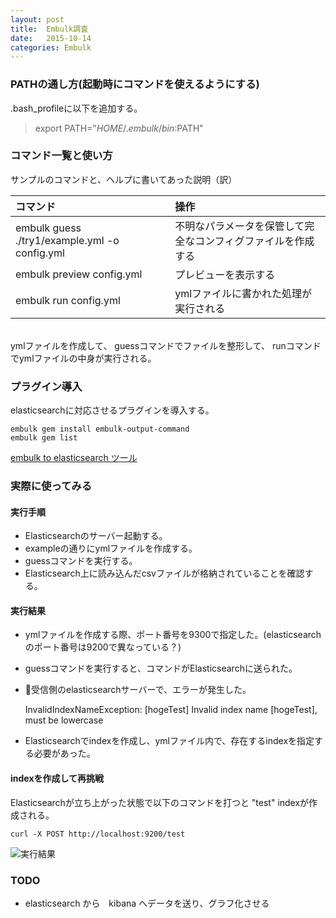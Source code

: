 ```yaml
---
layout: post
title:  Embulk調査
date:   2015-10-14 
categories: Embulk
---
```


### PATHの通し方(起動時にコマンドを使えるようにする)

.bash_profileに以下を追加する。

> export PATH="$HOME/.embulk/bin:$PATH"

### コマンド一覧と使い方

サンプルのコマンドと、ヘルプに書いてあった説明（訳）

| コマンド | 操作 |
|:-----------|:------------|
| embulk guess ./try1/example.yml -o config.yml | 不明なパラメータを保管して完全なコンフィグファイルを作成する |
|embulk preview config.yml| プレビューを表示する |
|embulk run config.yml| ymlファイルに書かれた処理が実行される　|

<br>
ymlファイルを作成して、
guessコマンドでファイルを整形して、
runコマンドでymlファイルの中身が実行される。

### プラグイン導入

elasticsearchに対応させるプラグインを導入する。

    embulk gem install embulk-output-command
    embulk gem list

[embulk to elasticsearch ツール](https://github.com/muga/embulk-output-elasticsearch)

### 実際に使ってみる

#### 実行手順

* Elasticsearchのサーバー起動する。
* exampleの通りにymlファイルを作成する。
* guessコマンドを実行する。
* Elasticsearch上に読み込んだcsvファイルが格納されていることを確認する。

#### 実行結果

* ymlファイルを作成する際、ポート番号を9300で指定した。(elasticsearchのポート番号は9200で異なっている？)
* guessコマンドを実行すると、コマンドがElasticsearchに送られた。
* 受信側のelasticsearchサーバーで、エラーが発生した。

    InvalidIndexNameException: [hogeTest] Invalid index name [hogeTest], must be lowercase

* Elasticsearchでindexを作成し、ymlファイル内で、存在するindexを指定する必要があった。

#### indexを作成して再挑戦

Elasticsearchが立ち上がった状態で以下のコマンドを打つと "test" indexが作成される。

    curl -X POST http://localhost:9200/test

![実行結果](http://platykun.github.io/assets/20151014afterInput.png)

### TODO

* elasticsearch から　kibana へデータを送り、グラフ化させる
